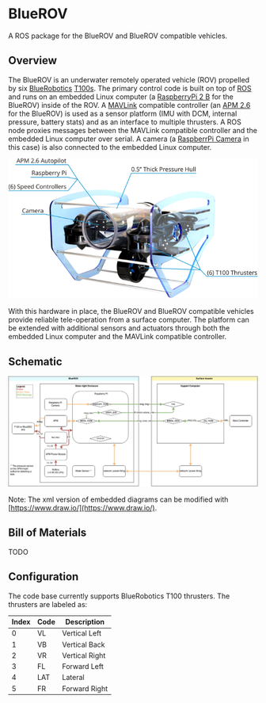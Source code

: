 # BlueROV

A ROS package for the BlueROV and BlueROV compatible vehicles.

## Overview

The BlueROV is an underwater remotely operated vehicle (ROV) propelled by six [BlueRobotics](http://www.bluerobotics.com/) [T100s](https://www.bluerobotics.com/store/thrusters/t100-thruster/). The primary control code is built on top of [ROS](http://www.ros.org/) and runs on an embedded Linux computer (a [RaspberryPi 2 B](https://www.raspberrypi.org/products/raspberry-pi-2-model-b/) for the BlueROV) inside of the ROV. A [MAVLink](https://pixhawk.ethz.ch/MAVLink/) compatible controller (an [APM 2.6](https://store.3drobotics.com/products/apm-2-6-kit-1) for the BlueROV) is used as a sensor platform (IMU with DCM, internal pressure, battery stats) and as an interface to multiple thrusters. A ROS node proxies messages between the MAVLink compatible controller and the embedded Linux computer over serial. A camera (a [RaspberrPi Camera](https://www.raspberrypi.org/products/camera-module/) in this case) is also connected to the embedded Linux computer.

![BlueROV](bluerov_r0.png)

With this hardware in place, the BlueROV and BlueROV compatible vehicles provide reliable tele-operation from a surface computer. The platform can be extended with additional sensors and actuators through both the embedded Linux computer and the MAVLink compatible controller.

## Schematic

![BlueROV Schematic](BlueROV%20Schematic.jpg)

Note: The xml version of embedded diagrams can be modified with [https://www.draw.io/](https://www.draw.io/).

## Bill of Materials

TODO

## Configuration

The code base currently supports BlueRobotics T100 thrusters. The thrusters are labeled as:

Index | Code | Description
--- | --- | ---
0 | VL | Vertical Left
1 | VB | Vertical Back
2 | VR | Vertical Right
3 | FL | Forward Left
4 | LAT | Lateral
5 | FR | Forward Right
